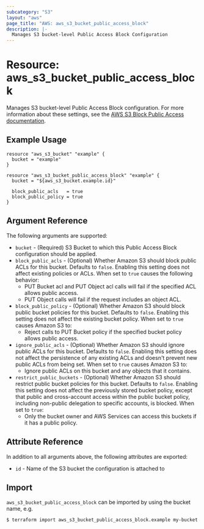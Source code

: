 ```yaml
---
subcategory: "S3"
layout: "aws"
page_title: "AWS: aws_s3_bucket_public_access_block"
description: |-
  Manages S3 bucket-level Public Access Block Configuration
---
```


# Resource: aws_s3_bucket_public_access_block

Manages S3 bucket-level Public Access Block configuration. For more information about these settings, see the [AWS S3 Block Public Access documentation](https://docs.aws.amazon.com/AmazonS3/latest/dev/access-control-block-public-access.html).

## Example Usage

```hcl
resource "aws_s3_bucket" "example" {
  bucket = "example"
}

resource "aws_s3_bucket_public_access_block" "example" {
  bucket = "${aws_s3_bucket.example.id}"

  block_public_acls   = true
  block_public_policy = true
}
```

## Argument Reference

The following arguments are supported:

* `bucket` - (Required) S3 Bucket to which this Public Access Block configuration should be applied.
* `block_public_acls` - (Optional) Whether Amazon S3 should block public ACLs for this bucket. Defaults to `false`. Enabling this setting does not affect existing policies or ACLs. When set to `true` causes the following behavior:
  * PUT Bucket acl and PUT Object acl calls will fail if the specified ACL allows public access.
  * PUT Object calls will fail if the request includes an object ACL.
* `block_public_policy` - (Optional) Whether Amazon S3 should block public bucket policies for this bucket. Defaults to `false`. Enabling this setting does not affect the existing bucket policy. When set to `true` causes Amazon S3 to:
  * Reject calls to PUT Bucket policy if the specified bucket policy allows public access.
* `ignore_public_acls` - (Optional) Whether Amazon S3 should ignore public ACLs for this bucket. Defaults to `false`. Enabling this setting does not affect the persistence of any existing ACLs and doesn't prevent new public ACLs from being set. When set to `true` causes Amazon S3 to:
  * Ignore public ACLs on this bucket and any objects that it contains.
* `restrict_public_buckets` - (Optional) Whether Amazon S3 should restrict public bucket policies for this bucket. Defaults to `false`. Enabling this setting does not affect the previously stored bucket policy, except that public and cross-account access within the public bucket policy, including non-public delegation to specific accounts, is blocked. When set to `true`:
  * Only the bucket owner and AWS Services can access this buckets if it has a public policy.

## Attribute Reference

In addition to all arguments above, the following attributes are exported:

* `id` - Name of the S3 bucket the configuration is attached to

## Import

`aws_s3_bucket_public_access_block` can be imported by using the bucket name, e.g.

```
$ terraform import aws_s3_bucket_public_access_block.example my-bucket
```
